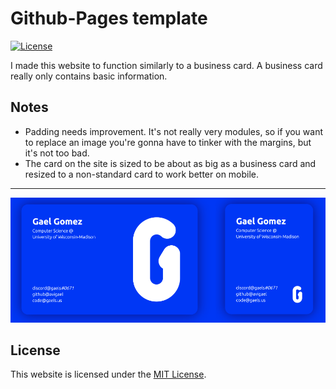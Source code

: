 Github-Pages template
=== 

[![License](https://img.shields.io/badge/license-MIT-green.svg)](LICENSE)

I made this website to function similarly to a business card. A business card really only contains basic information.

## Notes
* Padding needs improvement. It's not really very modules, so if you want to replace an image you're gonna have to tinker with the margins, but it's not too bad.
* The card on the site is sized to be about as big as a business card and resized to a non-standard card to work better on mobile.
* * *
<a href="https://gaels.me">
	<img src="./screenshot.png" alt="Screenshot" />
</a>

## License

This website is licensed under the [MIT License](https://github.com/avigael/github-pages/blob/master/LICENSE).
